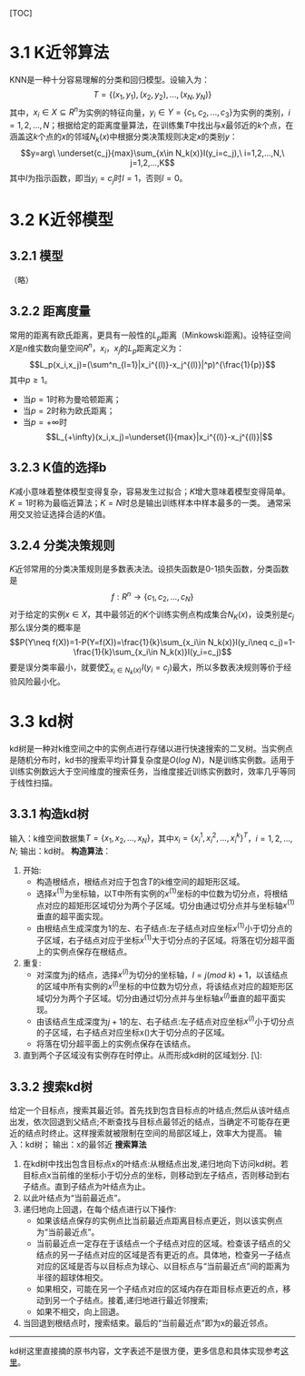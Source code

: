 [TOC]
# 3.1 K近邻算法
KNN是一种十分容易理解的分类和回归模型。设输入为：
$$T=\{(x_1,y_1),(x_2,y_2),...,(x_N,y_N)\}$$
其中，$x_i\in X \subseteq R^n$为实例的特征向量，$y_i\in Y=\{c_1,c_2,...,c_3\}$为实例的类别，$i=1,2,...,N$；根据给定的距离度量算法，在训练集$T$中找出与$x$最邻近的$k$个点，在涵盖这$k$个点的$x$的邻域$N_k(x)$中根据分类决策规则决定$x$的类别$y$：
$$y=arg\ \underset{c_j}{max}\sum_{x\in N_k(x)}I(y_i=c_j),\ i=1,2,...,N,\ j=1,2,...,K$$
其中$I$为指示函数，即当$y_i=c_j$时$I=1$，否则$I=0$。
# 3.2 K近邻模型
## 3.2.1 模型
（略）
## 3.2.2 距离度量
常用的距离有欧氏距离，更具有一般性的$L_p$距离（Minkowski距离)。设特征空间$X$是$n$维实数向量空间$R^n$，$x_i$，$x_j$的$L_p$距离定义为：
$$L_p(x_i,x_j)=(\sum^n_{l=1}|x_i^{(l)}-x_j^{(l)}|^p)^{\frac{1}{p}}$$
其中$p\geq 1$。
* 当$p=1$时称为曼哈顿距离；
* 当$p=2$时称为欧氏距离；
* 当$p=+\infty$时
$$L_{+\infty}(x_i,x_j)=\underset{l}{max}|x_i^{(l)}-x_j^{(l)}|$$
## 3.2.3 K值的选择b
$K$减小意味着整体模型变得复杂，容易发生过拟合；$K$增大意味着模型变得简单。
$K=1$时称为最临近算法；$K=N$时总是输出训练样本中样本最多的一类。
通常采用交叉验证选择合适的$K$值。
## 3.2.4 分类决策规则
$K$近邻常用的分类决策规则是多数表决法。设损失函数是0-1损失函数，分类函数是
$$f:R^n\rightarrow \{c_1,c_2,...,c_N\}$$
对于给定的实例$x\in X$，其中最邻近的$K$个训练实例点构成集合$N_K(x)$，设类别是$c_j$那么误分类的概率是
$$P(Y\neq f(X))=1-P(Y=f(X))=\frac{1}{k}\sum_{x_i\in N_k(x)}I(y_i\neq c_j)=1-\frac{1}{k}\sum_{x_i\in N_k(x)}I(y_i=c_j)$$
要是误分类率最小，就要使$\sum_{x_i\in N_k(x)}I(y_i=c_j)$最大，所以多数表决规则等价于经验风险最小化。
# 3.3 kd树
kd树是一种对k维空间之中的实例点进行存储以进行快速搜索的二叉树。当实例点是随机分布时，kd书的搜索平均计算复杂度是$O(log\ N)$，N是训练实例数。适用于训练实例数远大于空间维度的搜索任务，当维度接近训练实例数时，效率几乎等同于线性扫描。
## 3.3.1 构造kd树
输入：k维空间数据集$T=\{x_1,x_2,...,x_N\}$，其中$x_i=\{x_i^1,x_i^2,...,x_i^k\}^T$，$i=1,2,...,N$;
输出：kd树。
**构造算法**：
1. 开始:
   * 构造根结点，根结点对应于包含$T$的$k$维空间的超矩形区域。
   * 选择$x^{(1)}$为坐标轴，以T中所有实例的$x^{(1)}$坐标的中位数为切分点，将根结点对应的超矩形区域切分为两个子区域。切分由通过切分点并与坐标轴$x^{(1)}$垂直的超平面实现。
   * 由根结点生成深度为1的左、右子结点:左子结点对应坐标$x^{(1)}$小于切分点的子区域，右子结点对应于坐标$x^{(1)}$大于切分点的子区域。将落在切分超平面上的实例点保存在根结点。
2. 重复:
   * 对深度为j的结点，选择$x^{(l)}$为切分的坐标轴，$l=j(mod\ k)+1$，以该结点的区域中所有实例的$x^{(l)}$坐标的中位数为切分点，将该结点对应的超矩形区域切分为两个子区域。切分由通过切分点并与坐标轴$x^{(l)}$垂直的超平面实现。
   * 由该结点生成深度为$j+1$的左、右子结点:左子结点对应坐标$x^{(l)}$小于切分点的子区域，右子结点对应坐标x()大于切分点的子区域。
   * 将落在切分超平面上的实例点保存在该结点。
3. 直到两个子区域没有实例存在时停止。从而形成kd树的区域划分.
[\\]:[](https://img2020.cnblogs.com/blog/2043903/202005/2043903-20200527071112097-118542284.png)


## 3.3.2 搜索kd树
给定一个目标点，搜索其最近邻。首先找到包含目标点的叶结点;然后从该叶结点出发，依次回退到父结点;不断查找与目标点最邻近的结点，当确定不可能存在更近的结点时终止。这样搜索就被限制在空间的局部区域上，效率大为提高。
输入：kd树；
输出：x的最邻近
**搜索算法**
1. 在kd树中找出包含目标点x的叶结点:从根结点出发,递归地向下访问kd树。若目标点x当前维的坐标小于切分点的坐标，则移动到左子结点，否则移动到右子结点。直到子结点为叶结点为止。
2. 以此叶结点为“当前最近点”。
3. 递归地向上回退，在每个结点进行以下操作:
   * 如果该结点保存的实例点比当前最近点距离目标点更近，则以该实例点为“当前最近点”。
   * 当前最近点一定存在于该结点一个子结点对应的区域。检查该子结点的父结点的另一子结点对应的区域是否有更近的点。具体地，检查另一子结点对应的区域是否与以目标点为球心、以目标点与“当前最近点”间的距离为半径的超球体相交。
   * 如果相交，可能在另一个子结点对应的区域内存在距目标点更近的点，移动到另一个子结点。接着,递归地进行最近邻搜索;
   * 如果不相交，向上回退。
4. 当回退到根结点时，搜索结束。最后的“当前最近点”即为x的最近邻点。

----
kd树这里直接摘的原书内容，文字表述不是很方便，更多信息和具体实现参考[这里](https://www.cnblogs.com/earendil/p/8135074.html)。
